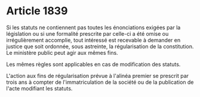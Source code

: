 # Article 1839

<p>Si les statuts ne contiennent pas toutes les énonciations exigées par la législation ou si une formalité prescrite par celle-ci a été omise ou irrégulièrement accomplie, tout intéressé est recevable à demander en justice que soit ordonnée, sous astreinte, la régularisation de la constitution. Le ministère public peut agir aux mêmes fins.</p><p>Les mêmes règles sont applicables en cas de modification des statuts.</p><p>L'action aux fins de régularisation prévue à l'alinéa premier se prescrit par trois ans à compter de l'immatriculation de la société ou de la publication de l'acte modifiant les statuts.</p>